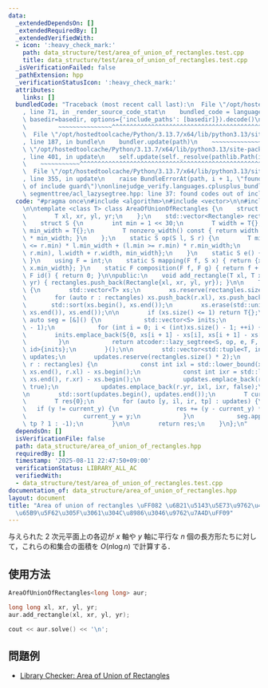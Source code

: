 ```yaml
---
data:
  _extendedDependsOn: []
  _extendedRequiredBy: []
  _extendedVerifiedWith:
  - icon: ':heavy_check_mark:'
    path: data_structure/test/area_of_union_of_rectangles.test.cpp
    title: data_structure/test/area_of_union_of_rectangles.test.cpp
  _isVerificationFailed: false
  _pathExtension: hpp
  _verificationStatusIcon: ':heavy_check_mark:'
  attributes:
    links: []
  bundledCode: "Traceback (most recent call last):\n  File \"/opt/hostedtoolcache/Python/3.13.7/x64/lib/python3.13/site-packages/onlinejudge_verify/documentation/build.py\"\
    , line 71, in _render_source_code_stat\n    bundled_code = language.bundle(stat.path,\
    \ basedir=basedir, options={'include_paths': [basedir]}).decode()\n          \
    \         ~~~~~~~~~~~~~~~^^^^^^^^^^^^^^^^^^^^^^^^^^^^^^^^^^^^^^^^^^^^^^^^^^^^^^^^^^^^^^^^^^\n\
    \  File \"/opt/hostedtoolcache/Python/3.13.7/x64/lib/python3.13/site-packages/onlinejudge_verify/languages/cplusplus.py\"\
    , line 187, in bundle\n    bundler.update(path)\n    ~~~~~~~~~~~~~~^^^^^^\n  File\
    \ \"/opt/hostedtoolcache/Python/3.13.7/x64/lib/python3.13/site-packages/onlinejudge_verify/languages/cplusplus_bundle.py\"\
    , line 401, in update\n    self.update(self._resolve(pathlib.Path(included), included_from=path))\n\
    \    ~~~~~~~~~~~^^^^^^^^^^^^^^^^^^^^^^^^^^^^^^^^^^^^^^^^^^^^^^^^^^^^^^^^^^^\n\
    \  File \"/opt/hostedtoolcache/Python/3.13.7/x64/lib/python3.13/site-packages/onlinejudge_verify/languages/cplusplus_bundle.py\"\
    , line 355, in update\n    raise BundleErrorAt(path, i + 1, \"found codes out\
    \ of include guard\")\nonlinejudge_verify.languages.cplusplus_bundle.BundleErrorAt:\
    \ segmenttree/acl_lazysegtree.hpp: line 37: found codes out of include guard\n"
  code: "#pragma once\n#include <algorithm>\n#include <vector>\n\n#include \"segmenttree/acl_lazysegtree.hpp\"\
    \n\ntemplate <class T> class AreaOfUnionOfRectangles {\n    struct Rectangle {\n\
    \        T xl, xr, yl, yr;\n    };\n    std::vector<Rectangle> rectangles;\n\n\
    \    struct S {\n        int min = 1 << 30;\n        T width = T{};\n        T\
    \ min_width = T{};\n        T nonzero_width() const { return width - (min == 0)\
    \ * min_width; }\n    };\n    static S op(S l, S r) {\n        T min_width = (l.min\
    \ <= r.min) * l.min_width + (l.min >= r.min) * r.min_width;\n        return {std::min(l.min,\
    \ r.min), l.width + r.width, min_width};\n    }\n    static S e() { return S{};\
    \ }\n    using F = int;\n    static S mapping(F f, S x) { return {x.min + f, x.width,\
    \ x.min_width}; }\n    static F composition(F f, F g) { return f + g; }\n    static\
    \ F id() { return 0; }\n\npublic:\n    void add_rectangle(T xl, T xr, T yl, T\
    \ yr) { rectangles.push_back(Rectangle{xl, xr, yl, yr}); }\n\n    T solve() const\
    \ {\n        std::vector<T> xs;\n        xs.reserve(rectangles.size() * 2);\n\
    \        for (auto r : rectangles) xs.push_back(r.xl), xs.push_back(r.xr);\n \
    \       std::sort(xs.begin(), xs.end());\n        xs.erase(std::unique(xs.begin(),\
    \ xs.end()), xs.end());\n\n        if (xs.size() <= 1) return T{};\n\n       \
    \ auto seg = [&]() {\n            std::vector<S> inits;\n            inits.reserve((int)xs.size()\
    \ - 1);\n            for (int i = 0; i < (int)xs.size() - 1; ++i) {\n        \
    \        inits.emplace_back(S{0, xs[i + 1] - xs[i], xs[i + 1] - xs[i]});\n   \
    \         }\n            return atcoder::lazy_segtree<S, op, e, F, mapping, composition,\
    \ id>{inits};\n        }();\n\n        std::vector<std::tuple<T, int, int, bool>>\
    \ updates;\n        updates.reserve(rectangles.size() * 2);\n        for (auto\
    \ r : rectangles) {\n            const int ixl = std::lower_bound(xs.begin(),\
    \ xs.end(), r.xl) - xs.begin();\n            const int ixr = std::lower_bound(xs.begin(),\
    \ xs.end(), r.xr) - xs.begin();\n            updates.emplace_back(r.yl, ixl, ixr,\
    \ true);\n            updates.emplace_back(r.yr, ixl, ixr, false);\n        }\n\
    \n        std::sort(updates.begin(), updates.end());\n        T current_y = std::get<0>(updates.front());\n\
    \        T res{0};\n        for (auto [y, il, ir, tp] : updates) {\n         \
    \   if (y != current_y) {\n                res += (y - current_y) * seg.all_prod().nonzero_width();\n\
    \                current_y = y;\n            }\n            seg.apply(il, ir,\
    \ tp ? 1 : -1);\n        }\n\n        return res;\n    }\n};\n"
  dependsOn: []
  isVerificationFile: false
  path: data_structure/area_of_union_of_rectangles.hpp
  requiredBy: []
  timestamp: '2025-08-11 22:47:50+09:00'
  verificationStatus: LIBRARY_ALL_AC
  verifiedWith:
  - data_structure/test/area_of_union_of_rectangles.test.cpp
documentation_of: data_structure/area_of_union_of_rectangles.hpp
layout: document
title: "Area of union of rectangles \uFF082 \u6B21\u5143\u5E73\u9762\u4E0A\u306E\u9577\
  \u65B9\u5F62\u305F\u3061\u304C\u8986\u3046\u9762\u7A4D\uFF09"
---
```


与えられた 2 次元平面上の各辺が $x$ 軸や $y$ 軸に平行な $n$ 個の長方形たちに対して，これらの和集合の面積を $O(n \log n)$ で計算する．

## 使用方法

```cpp
AreaOfUnionOfRectangles<long long> aur;

long long xl, xr, yl, yr;
aur.add_rectangle(xl, xr, yl, yr);

cout << aur.solve() << '\n';
```

## 問題例

- [Library Checker: Area of Union of Rectangles](https://judge.yosupo.jp/problem/area_of_union_of_rectangles)
